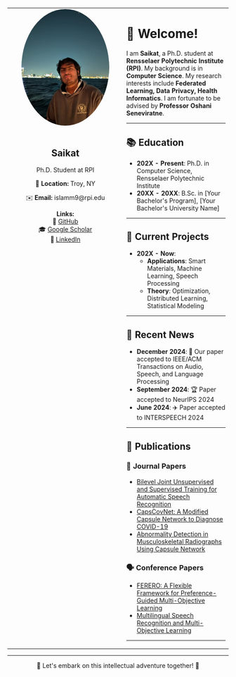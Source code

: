 <table>
<tr>
<td width="250" valign="top" align="center">
  <img src="https://github.com/saikat15010/saikat15010/blob/main/saikat.jpeg" alt="Saikat" width="200" style="border-radius: 50%;"/><br><br>

  <h2>Saikat</h2>

  <p>Ph.D. Student at RPI</p>

  <p>📍 <b>Location:</b> Troy, NY</p>

  <p>✉️ <b>Email:</b> islamm9@rpi.edu</p>

  <p><b>Links:</b><br>
  🔗 <a href="https://github.com/saikat15010">GitHub</a><br>
  🎓 <a href="https://scholar.google.com/citations?user=_KIOkQsAAAAJ&hl=en">Google Scholar</a><br>
  🔗 <a href="https://www.linkedin.com/in/bappy123/">LinkedIn</a>
  </p>
</td>

<td valign="top">

<h1>👋 Welcome!</h1>

I am <b>Saikat</b>, a Ph.D. student at <b>Rensselaer Polytechnic Institute (RPI)</b>.
My background is in <b>Computer Science</b>.
My research interests include <b>Federated Learning, Data Privacy, Health Informatics</b>.
I am fortunate to be advised by <b>Professor Oshani Seneviratne</b>.

---

## 📚 Education

- **202X - Present**: Ph.D. in Computer Science, Rensselaer Polytechnic Institute
- **20XX - 20XX**: B.Sc. in [Your Bachelor's Program], [Your Bachelor's University Name]

---

## 💬 Current Projects

- **202X - Now**:
  - **Applications**: Smart Materials, Machine Learning, Speech Processing
  - **Theory**: Optimization, Distributed Learning, Statistical Modeling

---

## 📢 Recent News

- **December 2024**: 🎉 Our paper accepted to IEEE/ACM Transactions on Audio, Speech, and Language Processing
- **September 2024**: 🏆 Paper accepted to NeurIPS 2024
- **June 2024**: ✈️ Paper accepted to INTERSPEECH 2024

---

## 📝 Publications

### 📖 Journal Papers
- [Bilevel Joint Unsupervised and Supervised Training for Automatic Speech Recognition](#)
- [CapsCovNet: A Modified Capsule Network to Diagnose COVID-19](#)
- [Abnormality Detection in Musculoskeletal Radiographs Using Capsule Network](#)

### 🗣️ Conference Papers
- [FERERO: A Flexible Framework for Preference-Guided Multi-Objective Learning](#)
- [Multilingual Speech Recognition and Multi-Objective Learning](#)

---

</td>
</tr>
</table>

---

<p align="center">
  🚀 Let's embark on this intellectual adventure together! 🚀
</p>
